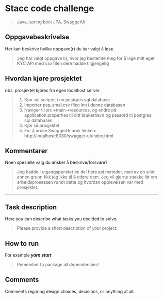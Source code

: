 # Stacc code challenge
> Java, spring boot JPA, SwaggerUi


## Oppgavebeskrivelse
Her kan beskrive hvilke oppgave(r) du har valgt å løse.
> Jeg har valgt oppgave b), hvor jeg bestemte meg for å lage mitt eget KYC API med csv filen dere hadde tilgjengelig

## Hvordan kjøre prosjektet
obs: prosjektet kjøres fra egen localhost server
> 1. Kjør sql.scriptet i en postgres sql database.
> 2. Importer pep_smal.csv filen inn i denne databasen
> 3. Naviger til src->main->resources, og endre på application.properties til ditt brukernavn og passord til postgres sql databasen
> 4. Kjør så prosjektet
> 5. For å bruke SwaggerUi bruk lenken: http://localhost:8080/swagger-ui/index.html

## Kommentarer
Noen spesielle valg du ønsker å beskrive/forsvare?
> Jeg hadde i utgangspunktet en del flere api metoder, men av en aller annen grunn fikk jeg ikke til å utføre dem. Jeg vil gjerne snakke litt om arbeidsprosessen rundt dette og hvordan opplevelsen var med prosjektet. 

---

## Task description
Here you can describe what tasks you decided to solve.
> Please provide a short description of your project.

## How to run
For example ***yarn start***
> Remember to package all dependencies!

## Comments
Comments regaring design choices, decisions, or anything at all.
